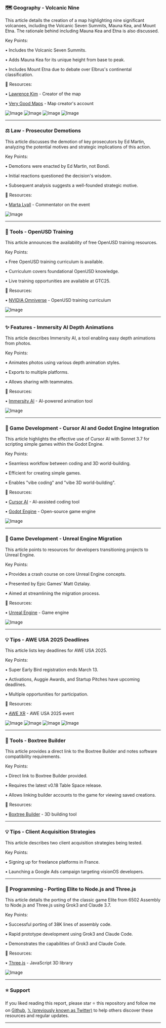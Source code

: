 ### 🗺️ Geography - Volcanic Nine

This article details the creation of a map highlighting nine significant volcanoes, including the Volcanic Seven Summits, Mauna Kea, and Mount Etna.  The rationale behind including Mauna Kea and Etna is also discussed.

Key Points:

• Includes the Volcanic Seven Summits.

• Adds Mauna Kea for its unique height from base to peak.

• Includes Mount Etna due to debate over Elbrus's continental classification.


🔗 Resources:

• [Lawrence Kim](https://x.com/lawrence_kim_) - Creator of the map

• [Very Good Maps](https://x.com/verygoodmaps) - Map creator's account

![Image](https://pbs.twimg.com/media/GlYKblpWAAAa398?format=jpg&name=small)
![Image](https://pbs.twimg.com/media/GlYKbl1X0AAqtJA?format=jpg&name=small)
![Image](https://pbs.twimg.com/media/GlYKblxWEAAM0PR?format=jpg&name=small)
![Image](https://pbs.twimg.com/media/GlYKbl5WwAAw1gD?format=jpg&name=small)



---

### ⚖️ Law - Prosecutor Demotions

This article discusses the demotion of key prosecutors by Ed Martin, analyzing the potential motives and strategic implications of this action.

Key Points:

• Demotions were enacted by Ed Martin, not Bondi.

• Initial reactions questioned the decision's wisdom.

• Subsequent analysis suggests a well-founded strategic motive.


🔗 Resources:

• [Marta Lyall](https://x.com/Marta_Lyall) - Commentator on the event

![Image](https://pbs.twimg.com/media/Gk_hiRvXwAAIZNL?format=jpg&name=small)



---

### 🚀 Tools - OpenUSD Training

This article announces the availability of free OpenUSD training resources.

Key Points:

• Free OpenUSD training curriculum is available.

• Curriculum covers foundational OpenUSD knowledge.

• Live training opportunities are available at GTC25.


🔗 Resources:

• [NVIDIA Omniverse](https://nvda.ws/3Dq9nWq) - OpenUSD training curriculum

![Image](https://pbs.twimg.com/media/GlezfPPbsAAEfdA?format=jpg&name=small)



---

### ✨ Features - Immersity AI Depth Animations

This article describes Immersity AI, a tool enabling easy depth animations from photos.

Key Points:

• Animates photos using various depth animation styles.

• Exports to multiple platforms.

• Allows sharing with teammates.


🔗 Resources:

• [Immersity AI](https://x.com/immersity_AI) -  AI-powered animation tool

![Image](https://pbs.twimg.com/ext_tw_video_thumb/1898174945030750208/pu/img/lFrp1v2MiKtRumfn.jpg)



---

### 🤖 Game Development - Cursor AI and Godot Engine Integration

This article highlights the effective use of Cursor AI with Sonnet 3.7 for scripting simple games within the Godot Engine.

Key Points:

• Seamless workflow between coding and 3D world-building.

• Efficient for creating simple games.

• Enables "vibe coding" and "vibe 3D world-building".


🔗 Resources:

• [Cursor AI](https://x.com/cursor_ai) - AI-assisted coding tool

• [Godot Engine](https://x.com/godotengine) - Open-source game engine

![Image](https://pbs.twimg.com/ext_tw_video_thumb/1898125887486205952/pu/img/1cq4u9QvRYG9Ydia.jpg)



---

### 🤖 Game Development - Unreal Engine Migration

This article points to resources for developers transitioning projects to Unreal Engine.

Key Points:

• Provides a crash course on core Unreal Engine concepts.

• Presented by Epic Games' Matt Oztalay.

• Aimed at streamlining the migration process.


🔗 Resources:

• [Unreal Engine](https://x.com/UnrealEngine) - Game engine

![Image](https://pbs.twimg.com/media/GldAAX0XcAAcie8?format=jpg&name=small)



---

### 💡 Tips - AWE USA 2025 Deadlines

This article lists key deadlines for AWE USA 2025.

Key Points:

• Super Early Bird registration ends March 13.

• Activations, Auggie Awards, and Startup Pitches have upcoming deadlines.

• Multiple opportunities for participation.


🔗 Resources:

• [AWE XR](http://events.awexr.com/usa-2025) - AWE USA 2025 event

![Image](https://pbs.twimg.com/media/GlbSfu7WEAAjqdu?format=jpg&name=360x360)
![Image](https://pbs.twimg.com/media/GlbSfu2XsAAnC2c?format=jpg&name=360x360)
![Image](https://pbs.twimg.com/media/GlbSfu1WMAEvwV8?format=jpg&name=360x360)
![Image](https://pbs.twimg.com/media/GlbSiryXIAAKsTK?format=jpg&name=360x360)



---

### 🚀 Tools - Boxtree Builder

This article provides a direct link to the Boxtree Builder and notes software compatibility requirements.

Key Points:

• Direct link to Boxtree Builder provided.

• Requires the latest v0.18 Table Space release.

• Allows linking builder accounts to the game for viewing saved creations.


🔗 Resources:

• [Boxtree Builder](https://builder.boxtree.gg) - 3D building tool


---

### 💡 Tips - Client Acquisition Strategies

This article describes two client acquisition strategies being tested.

Key Points:

• Signing up for freelance platforms in France.

• Launching a Google Ads campaign targeting visionOS developers.


---

### 🤖 Programming - Porting Elite to Node.js and Three.js

This article details the porting of the classic game Elite from 6502 Assembly to Node.js and Three.js using Grok3 and Claude 3.7.

Key Points:

• Successful porting of 38K lines of assembly code.

• Rapid prototype development using Grok3 and Claude Code.

• Demonstrates the capabilities of Grok3 and Claude Code.


🔗 Resources:

• [Three.js](https://x.com/threejs) - JavaScript 3D library

![Image](https://pbs.twimg.com/ext_tw_video_thumb/1897634806445322240/pu/img/XkkJqtXSzANVJRyg.jpg)


---

### ⭐️ Support

If you liked reading this report, please star ⭐️ this repository and follow me on [Github](https://github.com/Drix10), [𝕏 (previously known as Twitter)](https://x.com/DRIX_10_) to help others discover these resources and regular updates.

---